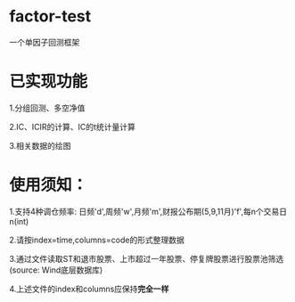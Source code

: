 # factor-test
一个单因子回测框架

# 已实现功能
1.分组回测、多空净值

2.IC、ICIR的计算、IC的t统计量计算

3.相关数据的绘图

# 使用须知：
1.支持4种调仓频率: 日频'd',周频'w',月频'm',财报公布期(5,9,11月)'f',每n个交易日n(int)

2.请按index=time,columns=code的形式整理数据

3.通过文件读取ST和退市股票、上市超过一年股票、停复牌股票进行股票池筛选(source: Wind底层数据库)

4.上述文件的index和columns应保持**完全一样**
